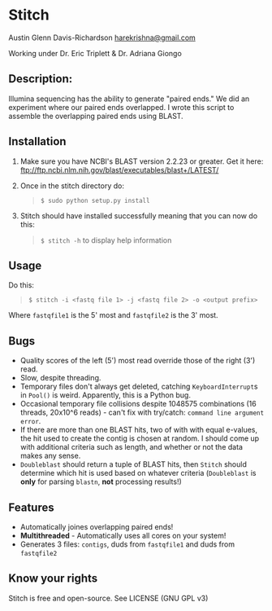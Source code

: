 # Stitch

Austin Glenn Davis-Richardson
<harekrishna@gmail.com>

Working under Dr. Eric Triplett & Dr. Adriana Giongo

## Description:

Illumina sequencing has the ability to generate "paired ends."
We did an experiment where our paired ends overlapped.
I wrote this script to assemble the overlapping paired ends using BLAST.

## Installation

1. Make sure you have NCBI's BLAST version 2.2.23 or greater.
   Get it here: <ftp://ftp.ncbi.nlm.nih.gov/blast/executables/blast+/LATEST/>

2. Once in the stitch directory do:
   > `$ sudo python setup.py install`

3. Stitch should have installed successfully meaning that you can now do this:
   > `$ stitch -h`
   to display help information

## Usage

Do this:

> `$ stitch -i <fastq file 1> -j <fastq file 2> -o <output prefix>`

Where `fastqfile1` is the 5' most and `fastqfile2` is the 3' most.

## Bugs

 - Quality scores of the left (5') most read override those of the right (3') 
   read.
 - Slow, despite threading.
 - Temporary files don't always get deleted, catching `KeyboardInterrupt`s
   in `Pool()` is weird.  Apparently, this is a Python bug.
 - Occasional temporary file collisions despite 1048575 combinations
   (16 threads, 20x10^6 reads) - can't fix with try/catch:
   `command line argument error`.
 - If there are more than one BLAST hits, two of with with equal e-values,
   the hit used to create the contig is chosen at random.  I should come up
   with additional criteria such as length, and whether or not the data makes
   any sense.
 - `Doubleblast` should return a tuple of BLAST hits, then `Stitch` should 
   determine which hit is used based on whatever criteria (`Doubleblast` is
   **only** for parsing `blastn`, **not** processing results!)

## Features

 - Automatically joines overlapping paired ends!
 - **Multithreaded** - Automatically uses all cores on your system!
 - Generates 3 files: `contigs`, duds from `fastqfile1` and duds from
   `fastqfile2`

## Know your rights

Stitch is free and open-source.
See LICENSE (GNU GPL v3)